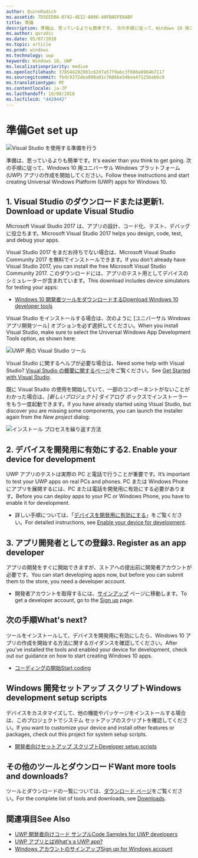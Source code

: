 ```yaml
---
author: QuinnRadich
ms.assetid: 7D5EED8A-0742-4E12-A806-40FBAEFE6ABF
title: 準備
description: 準備は、思っているよりも簡単です。 次の手順に従って、Windows 10 用ユニバーサル Windows プラットフォーム (UWP) アプリの作成を開始してください。
ms.author: quradic
ms.date: 05/07/2018
ms.topic: article
ms.prod: windows
ms.technology: uwp
keywords: Windows 10, UWP
ms.localizationpriority: medium
ms.openlocfilehash: 378544282981c62d7a57f9abc3f666e8964b7117
ms.sourcegitcommit: fbdc9372dea898a01c7686be54bea47125bab6c0
ms.translationtype: MT
ms.contentlocale: ja-JP
ms.lasthandoff: 10/08/2018
ms.locfileid: "4429442"
---
```

# <a name="get-set-up"></a><span data-ttu-id="c7e77-105">準備</span><span class="sxs-lookup"><span data-stu-id="c7e77-105">Get set up</span></span>

![Visual Studio を使用する準備を行う](images/VisualStudio2017Hero_ImageXL-LG.png)

<span data-ttu-id="c7e77-107">準備は、思っているよりも簡単です。</span><span class="sxs-lookup"><span data-stu-id="c7e77-107">It's easier than you think to get going.</span></span> <span data-ttu-id="c7e77-108">次の手順に従って、Windows 10 用ユニバーサル Windows プラットフォーム (UWP) アプリの作成を開始してください。</span><span class="sxs-lookup"><span data-stu-id="c7e77-108">Follow these instructions and start creating Universal Windows Platform (UWP) apps for Windows 10.</span></span>

## <a name="1-download-or-update-visual-studio"></a><span data-ttu-id="c7e77-109">1. Visual Studio のダウンロードまたは更新</span><span class="sxs-lookup"><span data-stu-id="c7e77-109">1. Download or update Visual Studio</span></span>

<span data-ttu-id="c7e77-110">Microsoft Visual Studio 2017 は、アプリの設計、コード化、テスト、デバッグに役立ちます。</span><span class="sxs-lookup"><span data-stu-id="c7e77-110">Microsoft Visual Studio 2017 helps you design, code, test, and debug your apps.</span></span>

<span data-ttu-id="c7e77-111">Visual Studio 2017 をまだお持ちでない場合は、Microsoft Visual Studio Community 2017 を無料でインストールできます。</span><span class="sxs-lookup"><span data-stu-id="c7e77-111">If you don't already have Visual Studio 2017, you can install the free Microsoft Visual Studio Community 2017.</span></span> <span data-ttu-id="c7e77-112">このダウンロードには、アプリのテスト用としてデバイスのシミュレーターが含まれています。</span><span class="sxs-lookup"><span data-stu-id="c7e77-112">This download includes device simulators for testing your apps:</span></span>

-   [<span data-ttu-id="c7e77-113">Windows 10 開発者ツールをダウンロードする</span><span class="sxs-lookup"><span data-stu-id="c7e77-113">Download Windows 10 developer tools</span></span>](https://go.microsoft.com/fwlink/p/?LinkID=534189)

<span data-ttu-id="c7e77-114">Visual Studio をインストールする場合は、次のように [ユニバーサル Windows アプリ開発ツール] オプションを必ず選択してください。</span><span class="sxs-lookup"><span data-stu-id="c7e77-114">When you install Visual Studio, make sure to select the Universal Windows App Development Tools option, as shown here:</span></span>

![UWP 用の Visual Studio ツール](images/vs-2017-community-setup.png)

<span data-ttu-id="c7e77-116">Visual Studio に関するヘルプが必要な場合は、</span><span class="sxs-lookup"><span data-stu-id="c7e77-116">Need some help with Visual Studio?</span></span> <span data-ttu-id="c7e77-117">[Visual Studio の概要に関するページ](https://www.visualstudio.com/vs/getting-started)をご覧ください。</span><span class="sxs-lookup"><span data-stu-id="c7e77-117">See [Get Started with Visual Studio](https://www.visualstudio.com/vs/getting-started).</span></span>

<span data-ttu-id="c7e77-118">既に Visual Studio の使用を開始していて、一部のコンポーネントがないことがわかった場合は、*[新しいプロジェクト]* ダイアログ ボックスでインストーラーをもう一度起動できます。</span><span class="sxs-lookup"><span data-stu-id="c7e77-118">If you have already started using Visual Studio, but discover you are missing some components, you can launch the installer again from the *New project* dialog:</span></span>

   ![インストール プロセスを繰り返す方法](images/win10-cs-install.png)


## <a name="2-enable-your-device-for-development"></a><span data-ttu-id="c7e77-120">2. デバイスを開発用に有効にする</span><span class="sxs-lookup"><span data-stu-id="c7e77-120">2. Enable your device for development</span></span>

<span data-ttu-id="c7e77-121">UWP アプリのテストは実際の PC と電話で行うことが重要です。</span><span class="sxs-lookup"><span data-stu-id="c7e77-121">It’s important to test your UWP apps on real PCs and phones.</span></span> <span data-ttu-id="c7e77-122">PC または Windows Phone にアプリを展開するには、PC または電話を開発用に有効にする必要があります。</span><span class="sxs-lookup"><span data-stu-id="c7e77-122">Before you can deploy apps to your PC or Windows Phone, you have to enable it for development.</span></span>

-   <span data-ttu-id="c7e77-123">詳しい手順については、「[デバイスを開発用に有効にする](enable-your-device-for-development.md)」をご覧ください。</span><span class="sxs-lookup"><span data-stu-id="c7e77-123">For detailed instructions, see [Enable your device for development](enable-your-device-for-development.md).</span></span>

## <a name="3-register-as-an-app-developer"></a><span data-ttu-id="c7e77-124">3. アプリ開発者としての登録</span><span class="sxs-lookup"><span data-stu-id="c7e77-124">3. Register as an app developer</span></span>

<span data-ttu-id="c7e77-125">アプリの開発をすぐに開始できますが、ストアへの提出前に開発者アカウントが必要です。</span><span class="sxs-lookup"><span data-stu-id="c7e77-125">You can start developing apps now, but before you can submit them to the store, you need a developer account.</span></span>

-   <span data-ttu-id="c7e77-126">開発者アカウントを取得するには、[サインアップ](sign-up.md) ページに移動します。</span><span class="sxs-lookup"><span data-stu-id="c7e77-126">To get a developer account, go to the [Sign up](sign-up.md) page.</span></span>

## <a name="whats-next"></a><span data-ttu-id="c7e77-127">次の手順</span><span class="sxs-lookup"><span data-stu-id="c7e77-127">What's next?</span></span>

<span data-ttu-id="c7e77-128">ツールをインストールして、デバイスを開発用に有効にしたら、Windows 10 アプリの作成を開始する方法に関するガイダンスを確認してください。</span><span class="sxs-lookup"><span data-stu-id="c7e77-128">After you've installed the tools and enabled your device for development, check out our guidance on how to start creating Windows 10 apps.</span></span>

-   [<span data-ttu-id="c7e77-129">コーディングの開始</span><span class="sxs-lookup"><span data-stu-id="c7e77-129">Start coding</span></span>](create-uwp-apps.md)

## <a name="windows-development-setup-scripts"></a><span data-ttu-id="c7e77-130">Windows 開発セットアップ スクリプト</span><span class="sxs-lookup"><span data-stu-id="c7e77-130">Windows development setup scripts</span></span>

<span data-ttu-id="c7e77-131">デバイスをカスタマイズして、他の機能やパッケージをインストールする場合は、このプロジェクトでシステム セットアップのスクリプトを確認してください。</span><span class="sxs-lookup"><span data-stu-id="c7e77-131">If you want to customize your device and install other features or packages, check out this project for system setup scripts.</span></span>

- [<span data-ttu-id="c7e77-132">開発者向けセットアップ スクリプト</span><span class="sxs-lookup"><span data-stu-id="c7e77-132">Developer setup scripts</span></span>](https://github.com/Microsoft/windows-dev-box-setup-scripts)

## <a name="want-more-tools-and-downloads"></a><span data-ttu-id="c7e77-133">その他のツールとダウンロード</span><span class="sxs-lookup"><span data-stu-id="c7e77-133">Want more tools and downloads?</span></span>

<span data-ttu-id="c7e77-134">ツールとダウンロードの一覧については、[ダウンロード ページ](http://go.microsoft.com/fwlink/p/?linkid=285935)をご覧ください。</span><span class="sxs-lookup"><span data-stu-id="c7e77-134">For the complete list of tools and downloads, see [Downloads](http://go.microsoft.com/fwlink/p/?linkid=285935).</span></span>

## <a name="see-also"></a><span data-ttu-id="c7e77-135">関連項目</span><span class="sxs-lookup"><span data-stu-id="c7e77-135">See Also</span></span>

* [<span data-ttu-id="c7e77-136">UWP 開発者向けコード サンプル</span><span class="sxs-lookup"><span data-stu-id="c7e77-136">Code Samples for UWP developers</span></span>](https://developer.microsoft.com/windows/samples)
* [<span data-ttu-id="c7e77-137">UWP アプリとは</span><span class="sxs-lookup"><span data-stu-id="c7e77-137">What's a UWP app?</span></span>](universal-application-platform-guide.md)
* [<span data-ttu-id="c7e77-138">Windows アカウントのサインアップ</span><span class="sxs-lookup"><span data-stu-id="c7e77-138">Sign up for Windows account</span></span>](sign-up.md)
